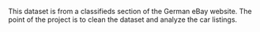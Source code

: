 This dataset is from a classifieds section of the German eBay website.  The point of the project is to clean the dataset and analyze the car listings.
